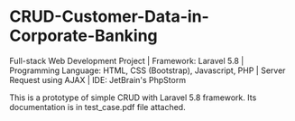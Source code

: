 # CRUD-Customer-Data-in-Corporate-Banking
Full-stack Web Development Project | Framework: Laravel 5.8 | Programming Language: HTML, CSS (Bootstrap), Javascript, PHP | Server Request using AJAX | IDE: JetBrain's PhpStorm

This is a prototype of simple CRUD with Laravel 5.8 framework. Its documentation is in test_case.pdf file attached.
